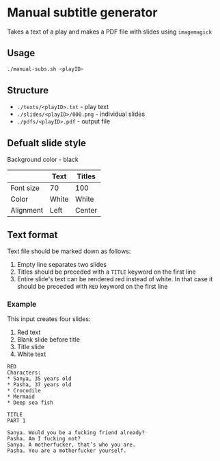 # Manual subtitle generator

Takes a text of a play and makes a PDF file with slides using `imagemagick`

## Usage
```bash
./manual-subs.sh <playID>
```

## Structure
* `./texts/<playID>.txt` - play text
* `./slides/<playID>/000.png` - individual slides
* `./pdfs/<playID>.pdf` - output file

## Defualt slide style

Background color - black

|           | Text  | Titles |
|-----------|-------|--------|
| Font size | 70    | 100    | 
| Color     | White | White  |
| Alignment | Left  | Center |

## Text format

Text file should be marked down as follows: 
1. Empty line separates two slides
2. Titles should be preceded with a `TITLE` keyword on the first line
3. Entire slide's text can be rendered red instead of white. In that case it should be preceded with `RED` keyword on the first line

### Example
This input creates four slides:
1. Red text 
2. Blank slide before title
3. Title slide
4. White text

```
RED
Characters:
* Sanya, 35 years old
* Pasha, 37 years old
* Crocodile
* Mermaid
* Deep sea fish

TITLE
PART 1

Sanya. Would you be a fucking friend already?
Pasha. Am I fucking not?
Sanya. A motherfucker, that’s who you are.
Pasha. You are a motherfucker yourself.
```